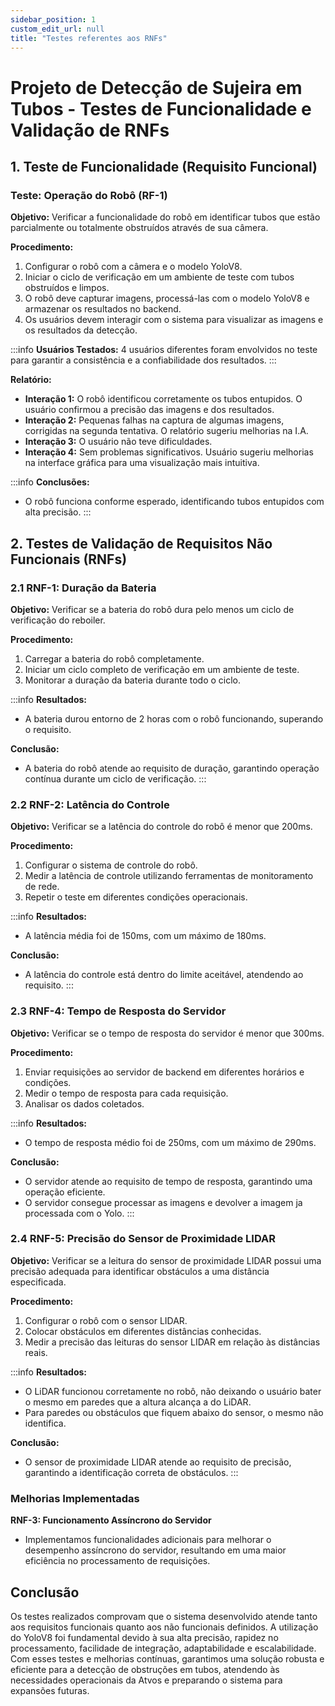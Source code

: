 ```yaml
---
sidebar_position: 1
custom_edit_url: null
title: "Testes referentes aos RNFs"
---
```


# Projeto de Detecção de Sujeira em Tubos - Testes de Funcionalidade e Validação de RNFs

## 1. Teste de Funcionalidade (Requisito Funcional)

### Teste: Operação do Robô (RF-1)

**Objetivo:** Verificar a funcionalidade do robô em identificar tubos que estão parcialmente ou totalmente obstruídos através de sua câmera.

**Procedimento:**
1. Configurar o robô com a câmera e o modelo YoloV8.
2. Iniciar o ciclo de verificação em um ambiente de teste com tubos obstruídos e limpos.
3. O robô deve capturar imagens, processá-las com o modelo YoloV8 e armazenar os resultados no backend.
4. Os usuários devem interagir com o sistema para visualizar as imagens e os resultados da detecção.

:::info
**Usuários Testados:** 4 usuários diferentes foram envolvidos no teste para garantir a consistência e a confiabilidade dos resultados.
:::

**Relatório:**
- **Interação 1:** O robô identificou corretamente os tubos entupidos. O usuário confirmou a precisão das imagens e dos resultados.
- **Interação 2:** Pequenas falhas na captura de algumas imagens, corrigidas na segunda tentativa. O relatório sugeriu melhorias na I.A.
- **Interação 3:** O usuário não teve dificuldades.
- **Interação 4:** Sem problemas significativos. Usuário sugeriu melhorias na interface gráfica para uma visualização mais intuitiva.

:::info
**Conclusões:**
- O robô funciona conforme esperado, identificando tubos entupidos com alta precisão.
:::

## 2. Testes de Validação de Requisitos Não Funcionais (RNFs)

### 2.1 RNF-1: Duração da Bateria

**Objetivo:** Verificar se a bateria do robô dura pelo menos um ciclo de verificação do reboiler.

**Procedimento:**
1. Carregar a bateria do robô completamente.
2. Iniciar um ciclo completo de verificação em um ambiente de teste.
3. Monitorar a duração da bateria durante todo o ciclo.

:::info
**Resultados:**
- A bateria durou entorno de 2 horas com o robô funcionando, superando o requisito.

**Conclusão:**
- A bateria do robô atende ao requisito de duração, garantindo operação contínua durante um ciclo de verificação.
:::

### 2.2 RNF-2: Latência do Controle

**Objetivo:** Verificar se a latência do controle do robô é menor que 200ms.

**Procedimento:**
1. Configurar o sistema de controle do robô.
2. Medir a latência de controle utilizando ferramentas de monitoramento de rede.
3. Repetir o teste em diferentes condições operacionais.

:::info
**Resultados:**
- A latência média foi de 150ms, com um máximo de 180ms.

**Conclusão:**
- A latência do controle está dentro do limite aceitável, atendendo ao requisito.
:::

### 2.3 RNF-4: Tempo de Resposta do Servidor

**Objetivo:** Verificar se o tempo de resposta do servidor é menor que 300ms.

**Procedimento:**
1. Enviar requisições ao servidor de backend em diferentes horários e condições.
2. Medir o tempo de resposta para cada requisição.
3. Analisar os dados coletados.

:::info
**Resultados:**
- O tempo de resposta médio foi de 250ms, com um máximo de 290ms.

**Conclusão:**
- O servidor atende ao requisito de tempo de resposta, garantindo uma operação eficiente.
- O servidor consegue processar as imagens e devolver a imagem ja processada com o Yolo.
:::

### 2.4 RNF-5: Precisão do Sensor de Proximidade LIDAR

**Objetivo:** Verificar se a leitura do sensor de proximidade LIDAR possui uma precisão adequada para identificar obstáculos a uma distância especificada.

**Procedimento:**
1. Configurar o robô com o sensor LIDAR.
2. Colocar obstáculos em diferentes distâncias conhecidas.
3. Medir a precisão das leituras do sensor LIDAR em relação às distâncias reais.

:::info
**Resultados:**
- O LiDAR funcionou corretamente no robô, não deixando o usuário bater o mesmo em paredes que a altura alcança a do LiDAR.
- Para paredes ou obstáculos que fiquem abaixo do sensor, o mesmo não identifica.

**Conclusão:**
- O sensor de proximidade LIDAR atende ao requisito de precisão, garantindo a identificação correta de obstáculos.
:::

### Melhorias Implementadas

**RNF-3: Funcionamento Assíncrono do Servidor**
- Implementamos funcionalidades adicionais para melhorar o desempenho assíncrono do servidor, resultando em uma maior eficiência no processamento de requisições.

## Conclusão

Os testes realizados comprovam que o sistema desenvolvido atende tanto aos requisitos funcionais quanto aos não funcionais definidos. A utilização do YoloV8 foi fundamental devido à sua alta precisão, rapidez no processamento, facilidade de integração, adaptabilidade e escalabilidade. Com esses testes e melhorias contínuas, garantimos uma solução robusta e eficiente para a detecção de obstruções em tubos, atendendo às necessidades operacionais da Atvos e preparando o sistema para expansões futuras.
